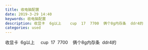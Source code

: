 ```yaml
---
title: 收电脑配置
date: 2019-3-29 14:40
keywords: 收电脑配置
description: 收显卡  6g以上    cup  17  7700  俩个8g内存条  ddr4的
categories: used
---
```

<td class="t_f" id="postmessage_3338383">

收显卡  6g以上     cup  17  7700    俩个8g内存条  ddr4的</td>
